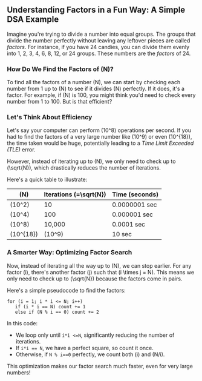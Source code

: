 ## **Understanding Factors in a Fun Way: A Simple DSA Example**

Imagine you're trying to divide a number into equal groups. The groups that divide the number perfectly without leaving any leftover pieces are called *factors*. For instance, if you have 24 candies, you can divide them evenly into 1, 2, 3, 4, 6, 8, 12, or 24 groups. These numbers are the *factors* of 24.

### How Do We Find the Factors of \(N\)?

To find all the factors of a number \(N\), we can start by checking each number from 1 up to \(N\) to see if it divides \(N\) perfectly. If it does, it's a factor. For example, if \(N\) is 100, you might think you'd need to check every number from 1 to 100. But is that efficient?

### Let's Think About Efficiency

Let's say your computer can perform \(10^8\) operations per second. If you had to find the factors of a very large number like \(10^9\) or even \(10^{18}\), the time taken would be huge, potentially leading to a *Time Limit Exceeded (TLE)* error.

However, instead of iterating up to \(N\), we only need to check up to \(\sqrt{N}\), which drastically reduces the number of iterations.

Here's a quick table to illustrate:

| \(N\)       | Iterations \(=\sqrt{N}\) | Time (seconds) |
|-------------|--------------------------|----------------|
| \(10^2\)    | 10                        | 0.0000001 sec  |
| \(10^4\)    | 100                       | 0.000001 sec   |
| \(10^8\)    | 10,000                    | 0.0001 sec     |
| \(10^{18}\) | \(10^9\)                  | 10 sec         |

### A Smarter Way: Optimizing Factor Search

Now, instead of iterating all the way up to \(N\), we can stop earlier. For any factor \(i\), there's another factor \(j\) such that \(i \times j = N\). This means we only need to check up to \(\sqrt{N}\) because the factors come in pairs.

Here's a simple pseudocode to find the factors:

```plaintext
for (i = 1; i * i <= N; i++)
   if (i * i == N) count += 1
   else if (N % i == 0) count += 2
```

In this code:

- We loop only until ```i*i <=N```, significantly reducing the number of iterations.
- If ```i*i == N```, we have a perfect square, so count it once.
- Otherwise, if ```N % i==0```  perfectly, we count both \(i\) and \(N/i\).

This optimization makes our factor search much faster, even for very large numbers!
